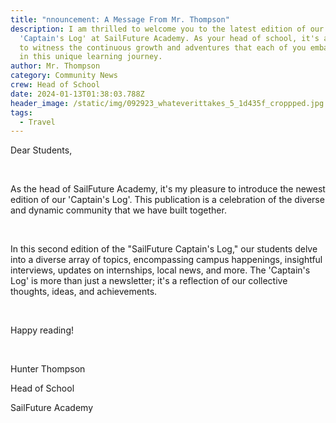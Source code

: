 ```yaml
---
title: "nnouncement: A Message From Mr. Thompson"
description: I am thrilled to welcome you to the latest edition of our cherished
  'Captain's Log' at SailFuture Academy. As your head of school, it's an honor
  to witness the continuous growth and adventures that each of you embarks upon
  in this unique learning journey.
author: Mr. Thompson
category: Community News
crew: Head of School
date: 2024-01-13T01:38:03.788Z
header_image: /static/img/092923_whateverittakes_5_1d435f_croppped.jpg
tags:
  - Travel
---
```

Dear Students,

<br>

As the head of SailFuture Academy, it's my pleasure to introduce the newest edition of our 'Captain's Log'. This publication is a celebration of the diverse and dynamic community that we have built together.

<br>

 In this second edition of the "SailFuture Captain's Log," our students delve into a diverse array of topics, encompassing campus happenings, insightful interviews, updates on internships, local news, and more. The 'Captain's Log' is more than just a newsletter; it's a reflection of our collective thoughts, ideas, and achievements. 

<br>

Happy reading!

<br>

Hunter Thompson 

Head of School 

SailFuture Academy